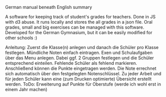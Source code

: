 German manual beneath English summary

A software for keeping track of student's grades for teachers. Done in JS with d3 abuse.
It runs locally and stores the all grades in a json file. Oral grades, small and big exercises can be managed with this software. Developed for the German Gymnasium, but it can be easily modified for other schools :)

Anleitung:
Zuerst die Klasse(n) anlegen und danach die Schüler pro Klasse festlegen. Mündliche Noten einfach eintragen. Exen und Schulaufgaben über das Menu anlegen. Dabei ggf. 2 Gruppen festlegen und die Schüler entsprechend einteilen. Fehlende Schüler als fehlend markieren. Anschließend können die Punkte eingetragen werden. Die Note errechnet sich automatisch über den festgelegten Notenschlüssel. Zu jeder Arbeit und für jeden Schüler kann eine (zum Drucken optimierte) Übersicht erstellt werden.
ToDo: Erweiterung auf Punkte für Oberstufe (werde ich wohl erst in einem Jahr machen)
